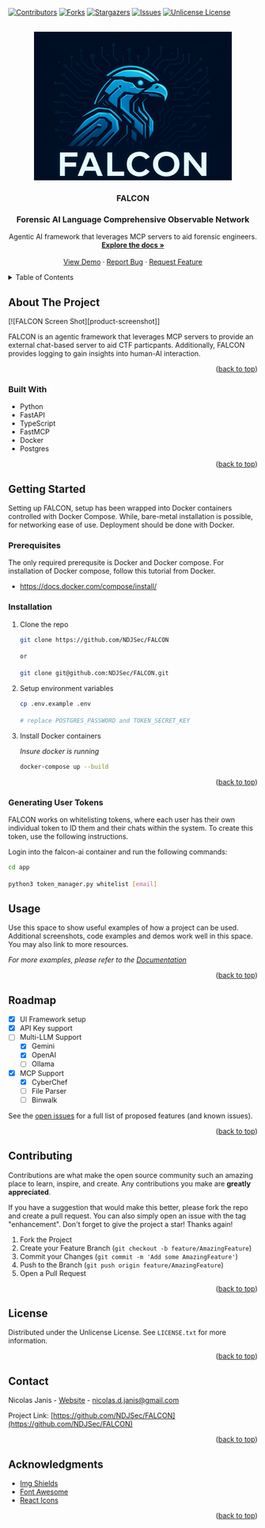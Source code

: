 <!-- Improved compatibility of back to top link: See: https://github.com/othneildrew/Best-README-Template/pull/73 -->
<a id="readme-top"></a>
<!--
*** Thanks for checking out the Best-README-Template. If you have a suggestion
*** that would make this better, please fork the repo and create a pull request
*** or simply open an issue with the tag "enhancement".
*** Don't forget to give the project a star!
*** Thanks again! Now go create something AMAZING! :D
-->

<!-- PROJECT SHIELDS -->
<!--
*** I'm using markdown "reference style" links for readability.
*** Reference links are enclosed in brackets [ ] instead of parentheses ( ).
*** See the bottom of this document for the declaration of the reference variables
*** for contributors-url, forks-url, etc. This is an optional, concise syntax you may use.
*** https://www.markdownguide.org/basic-syntax/#reference-style-links
-->
[![Contributors][contributors-shield]][contributors-url]
[![Forks][forks-shield]][forks-url]
[![Stargazers][stars-shield]][stars-url]
[![Issues][issues-shield]][issues-url]
[![Unlicense License][license-shield]][license-url]

<!-- PROJECT LOGO -->
<br />
<div align="center">
  <a href="https://github.com/NDJSec/FALCON">
    <img src="images/logo.png" alt="Logo" width="400" height="300">
  </a>

  <h3 align="center">FALCON</h3>
  <h3 alight="center">Forensic AI Language Comprehensive Observable Network</h4>

  <p align="center">
    Agentic AI framework that leverages MCP servers to aid forensic engineers.
    <br />
    <a href="https://github.com/NDJSec/FALCON"><strong>Explore the docs »</strong></a>
    <br />
    <br />
    <a href="https://github.com/NDJSec/FALCON">View Demo</a>
    &middot;
    <a href="https://github.com/NDJSec/FALCON/issues/new?labels=bug&template=bug-report---.md">Report Bug</a>
    &middot;
    <a href="https://github.com/NDJSec/FALCON/issues/new?labels=enhancement&template=feature-request---.md">Request Feature</a>
  </p>
</div>



<!-- TABLE OF CONTENTS -->
<details>
  <summary>Table of Contents</summary>
  <ol>
    <li>
      <a href="#about-the-project">About The Project</a>
      <ul>
        <li><a href="#built-with">Built With</a></li>
      </ul>
    </li>
    <li>
      <a href="#getting-started">Getting Started</a>
      <ul>
        <li><a href="#prerequisites">Prerequisites</a></li>
        <li><a href="#installation">Installation</a></li>
      </ul>
    </li>
    <li><a href="#usage">Usage</a></li>
    <li>
      <a href="#grafana-setup">Grafana Setup</a>
      <ul>
        <li><a href="#prometheus-setup">Prometheus Setup</a>
        <li><a href="#postgresql-setup">PostgreSQL Seetup</a>
        <li><a href="#setup-dashboards">Setup Dashboards</a>
      </ul>
    </li>
    <li><a href="#roadmap">Roadmap</a></li>
    <li><a href="#contributing">Contributing</a></li>
    <li><a href="#license">License</a></li>
    <li><a href="#contact">Contact</a></li>
    <li><a href="#acknowledgments">Acknowledgments</a></li>
  </ol>
</details>

<!-- ABOUT THE PROJECT -->
## About The Project

[![FALCON Screen Shot][product-screenshot]]

FALCON is an agentic framework that leverages MCP servers to provide an
external chat-based server to aid CTF particpants. Additionally, FALCON
provides logging to gain insights into human-AI interaction.

<p align="right">(<a href="#readme-top">back to top</a>)</p>

### Built With

* Python
* FastAPI
* TypeScript
* FastMCP
* Docker
* Postgres

<p align="right">(<a href="#readme-top">back to top</a>)</p>

<!-- GETTING STARTED -->
## Getting Started

Setting up FALCON, setup has been wrapped into Docker containers controlled with Docker Compose. While, bare-metal installation is possible, for networking ease of use. Deployment should be done with Docker.

### Prerequisites

The only required prerequsite is Docker and Docker compose. For installation of Docker compose, follow this tutorial from Docker.

* <https://docs.docker.com/compose/install/>

### Installation

1. Clone the repo

   ```sh
   git clone https://github.com/NDJSec/FALCON

   or 

   git clone git@github.com:NDJSec/FALCON.git
   ```

2. Setup environment variables
    ```bash
    cp .env.example .env

    # replace POSTGRES_PASSWORD and TOKEN_SECRET_KEY
    ```

3. Install Docker containers

    _Insure docker is running_

   ```sh
   docker-compose up --build
   ```

<p align="right">(<a href="#readme-top">back to top</a>)</p>

### Generating User Tokens

FALCON works on whitelisting tokens, where each user has their own individual token to ID them and their chats within the system. To create this token, use the following instructions.

Login into the falcon-ai container and run the following commands:

```bash
cd app

python3 token_manager.py whitelist [email]
```

<!-- USAGE EXAMPLES -->
## Usage

Use this space to show useful examples of how a project can be used. Additional screenshots, code examples and demos work well in this space. You may also link to more resources.

_For more examples, please refer to the [Documentation](https://example.com)_

<p align="right">(<a href="#readme-top">back to top</a>)</p>

<!-- ROADMAP -->
## Roadmap

* [x] UI Framework setup
* [x] API Key support
* [ ] Multi-LLM Support
  * [x] Gemini
  * [x] OpenAI
  * [ ] Ollama
* [x] MCP Support
  * [x] CyberChef
  * [ ] File Parser
  * [ ] Binwalk

See the [open issues](https://github.com/NDJSec/FALCON/issues) for a full list of proposed features (and known issues).

<p align="right">(<a href="#readme-top">back to top</a>)</p>

<!-- CONTRIBUTING -->
## Contributing

Contributions are what make the open source community such an amazing place to learn, inspire, and create. Any contributions you make are **greatly appreciated**.

If you have a suggestion that would make this better, please fork the repo and create a pull request. You can also simply open an issue with the tag "enhancement".
Don't forget to give the project a star! Thanks again!

1. Fork the Project
2. Create your Feature Branch (`git checkout -b feature/AmazingFeature`)
3. Commit your Changes (`git commit -m 'Add some AmazingFeature'`)
4. Push to the Branch (`git push origin feature/AmazingFeature`)
5. Open a Pull Request

<p align="right">(<a href="#readme-top">back to top</a>)</p>

<!-- LICENSE -->
## License

Distributed under the Unlicense License. See `LICENSE.txt` for more information.

<p align="right">(<a href="#readme-top">back to top</a>)</p>

<!-- CONTACT -->
## Contact

Nicolas Janis - [Website](https://www.nicolasjanis.dev) - <nicolas.d.janis@gmail.com>

Project Link: [https://github.com/NDJSec/FALCON](https://github.com/NDJSec/FALCON)

<p align="right">(<a href="#readme-top">back to top</a>)</p>

<!-- ACKNOWLEDGMENTS -->
## Acknowledgments

* [Img Shields](https://shields.io)
* [Font Awesome](https://fontawesome.com)
* [React Icons](https://react-icons.github.io/react-icons/search)

<p align="right">(<a href="#readme-top">back to top</a>)</p>

<!-- MARKDOWN LINKS & IMAGES -->
<!-- https://www.markdownguide.org/basic-syntax/#reference-style-links -->
[contributors-shield]: https://img.shields.io/github/contributors/NDJSec/FALCON.svg?style=for-the-badge
[contributors-url]: https://github.com/NDJSec/FALCON/graphs/contributors
[forks-shield]: https://img.shields.io/github/forks/NDJSec/FALCON.svg?style=for-the-badge
[forks-url]: https://github.com/NDJSec/FALCON/network/members
[stars-shield]: https://img.shields.io/github/stars/NDJSec/FALCON.svg?style=for-the-badge
[stars-url]: https://github.com/NDJSec/FALCON/stargazers
[issues-shield]: https://img.shields.io/github/issues/NDJSec/FALCON.svg?style=for-the-badge
[issues-url]: https://github.com/NDJSec/FALCON/issues
[license-shield]: https://img.shields.io/github/license/NDJSec/FALCON.svg?style=for-the-badge
[license-url]: https://github.com/NDJSec/FALCON/blob/master/LICENSE.txt